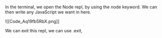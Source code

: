 In the terminal, we open the Node repl, by using the node keyword. We can then write any JavaScript we want in here.

![[Code_Aq19fb5RbX.png]]

We can exit this repl, we can use .exit, 